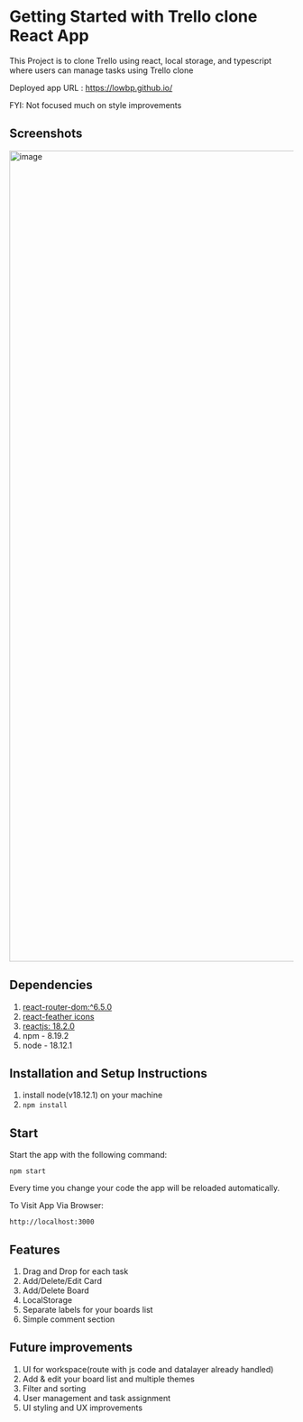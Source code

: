 # Getting Started with Trello clone React App

This Project is to clone Trello using react, local storage, and typescript where users can manage tasks using Trello clone

Deployed app URL : https://lowbp.github.io/

FYI: Not focused much on style improvements

## Screenshots 

<img width="1439" alt="image" src="https://user-images.githubusercontent.com/33143395/209477472-8ca865ce-a7bf-4b3f-bf5d-d89d26a32594.png">

## Dependencies

1. [react-router-dom:^6.5.0](https://reactrouter.com/en/6.6.1)
2. [react-feather icons](https://feathericons.com/)
3. [reactjs: 18.2.0](https://reactjs.org/)
4. npm - 8.19.2
5. node - 18.12.1

## Installation and Setup Instructions

1. install node(v18.12.1) on your machine 
2. `npm install`


## Start

Start the app with the following command:
```
npm start
```

Every time you change your code the app will be reloaded automatically.

To Visit App Via Browser:

```
http://localhost:3000
```

## Features
1. Drag and Drop for each task
2. Add/Delete/Edit Card
3. Add/Delete Board
4. LocalStorage
5. Separate labels for your boards list
6. Simple comment section

## Future improvements

1. UI for workspace(route with js code and datalayer already handled)
2. Add & edit your board list and multiple themes
3. Filter and sorting 
4. User management and task assignment
5. UI styling and UX improvements 
